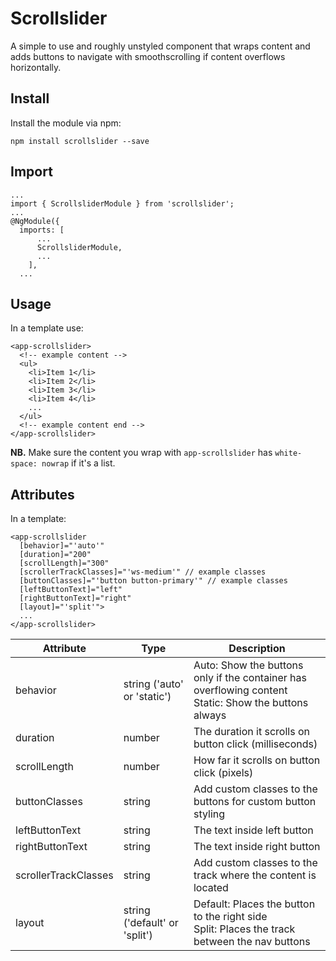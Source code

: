 # Scrollslider
A simple to use and roughly unstyled component that wraps content and adds buttons to navigate with smoothscrolling if content overflows horizontally.


## Install
Install the module via npm:
```
npm install scrollslider --save
```

## Import
```
...
import { ScrollsliderModule } from 'scrollslider';
...
@NgModule({
  imports: [
      ...
      ScrollsliderModule,
      ...
    ],
  ...
```

## Usage
In a template use:

```
<app-scrollslider>
  <!-- example content -->
  <ul>
    <li>Item 1</li>
    <li>Item 2</li>
    <li>Item 3</li>
    <li>Item 4</li>
    ...
  </ul>
  <!-- example content end -->
</app-scrollslider>
```

**NB.**
Make sure the content you wrap with `app-scrollslider` has `white-space: nowrap` if it's a list.


## Attributes
In a template:

```
<app-scrollslider
  [behavior]="'auto'"
  [duration]="200"
  [scrollLength]="300"
  [scrollerTrackClasses]="'ws-medium'" // example classes
  [buttonClasses]="'button button-primary'" // example classes
  [leftButtonText]="left"
  [rightButtonText]="right"
  [layout]="'split'">
  ...
</app-scrollslider>
```

| Attribute     | Type                       | Description                                                                                          |
|---------------|----------------------------|------------------------------------------------------------------------------------------------------|
| behavior      | string ('auto' or 'static') | Auto: Show the buttons only if the container has overflowing content<br />Static: Show the buttons always |
| duration      | number                     | The duration it scrolls on button click (milliseconds)                                               |
| scrollLength  | number                     | How far it scrolls on button click (pixels)                                                          |
| buttonClasses | string                     | Add custom classes to the buttons for custom button styling |
| leftButtonText | string                     | The text inside left button |
| rightButtonText | string                     | The text inside right button |
| scrollerTrackClasses | string                     | Add custom classes to the track where the content is located |
| layout | string ('default' or 'split') | Default: Places the button to the right side<br>Split: Places the track between the nav buttons |
